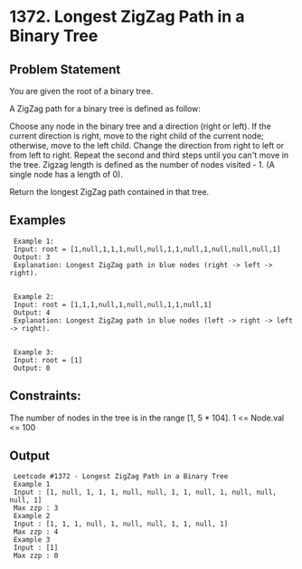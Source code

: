 # 1372. Longest ZigZag Path in a Binary Tree

## Problem Statement
You are given the root of a binary tree.

A ZigZag path for a binary tree is defined as follow:

Choose any node in the binary tree and a direction (right or left).
If the current direction is right, move to the right child of the current node; otherwise, move to the left child.
Change the direction from right to left or from left to right.
Repeat the second and third steps until you can't move in the tree.
Zigzag length is defined as the number of nodes visited - 1. (A single node has a length of 0).

Return the longest ZigZag path contained in that tree.

## Examples 

     Example 1:
     Input: root = [1,null,1,1,1,null,null,1,1,null,1,null,null,null,1]
     Output: 3
     Explanation: Longest ZigZag path in blue nodes (right -> left -> right).
     
     
     Example 2:
     Input: root = [1,1,1,null,1,null,null,1,1,null,1]
     Output: 4
     Explanation: Longest ZigZag path in blue nodes (left -> right -> left -> right).
     
     
     Example 3:
     Input: root = [1]
     Output: 0
 

## Constraints:

The number of nodes in the tree is in the range [1, 5 * 104].
1 <= Node.val <= 100

## Output
     Leetcode #1372 - Longest ZigZag Path in a Binary Tree
     Example 1
     Input : [1, null, 1, 1, 1, null, null, 1, 1, null, 1, null, null, null, 1]
     Max zzp : 3
     Example 2
     Input : [1, 1, 1, null, 1, null, null, 1, 1, null, 1]
     Max zzp : 4
     Example 3
     Input : [1]
     Max zzp : 0

